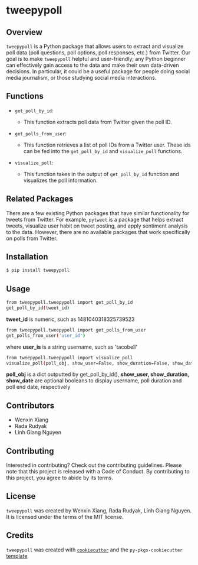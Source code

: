 # tweepypoll

## Overview

`tweepypoll` is a Python package that allows users to extract and visualize poll data (poll questions, poll options, poll responses, etc.) from Twitter. Our goal is to make `tweepypoll` helpful and user-friendly; any Python beginner can effectively gain access to the data and make their own data-driven decisions. In particular, it could be a useful package for people doing social media journalism, or those studying social media interactions.

## Functions

- `get_poll_by_id`:
    - This function extracts poll data from Twitter given the poll ID.

- `get_polls_from_user`:
    - This function retrieves a list of poll IDs from a Twitter user. These ids can be fed into the `get_poll_by_id` and `visualize_poll` functions.

- `visualize_poll`:
    - This function takes in the output of `get_poll_by_id` function and visualizes the poll information. 

## Related Packages

There are a few existing Python packages that have similar functionality for tweets from Twitter. For example, `pytweet` is a package that helps extract tweets, visualize user habit on tweet posting, and apply sentiment analysis to the data. However, there are no available packages that work specifically on polls from Twitter. 

## Installation

```bash
$ pip install tweepypoll
```

## Usage

```bash
from tweepypoll.tweepypoll import get_poll_by_id
get_poll_by_id(tweet_id)
```
**tweet_id** is numeric, such as 1481040318325739523


```bash
from tweepypoll.tweepypoll import get_polls_from_user
get_polls_from_user('user_id')
```
where **user_is** is a string username, such as 'tacobell'


```bash
from tweepypoll.tweepypoll import visualize_poll
visualize_poll(poll_obj, show_user=False, show_duration=False, show_date=False)
```
**poll_obj** is a dict outputted by get_poll_by_id(), **show_user, show_duration, show_date** are optional booleans to display username, poll duration and poll end date, respectively

## Contributors

- Wenxin Xiang
- Rada Rudyak
- Linh Giang Nguyen

## Contributing

Interested in contributing? Check out the contributing guidelines. Please note that this project is released with a Code of Conduct. By contributing to this project, you agree to abide by its terms.

## License

`tweepypoll` was created by Wenxin Xiang, Rada Rudyak, Linh Giang Nguyen. It is licensed under the terms of the MIT license.

## Credits

`tweepypoll` was created with [`cookiecutter`](https://cookiecutter.readthedocs.io/en/latest/) and the `py-pkgs-cookiecutter` [template](https://github.com/py-pkgs/py-pkgs-cookiecutter).
